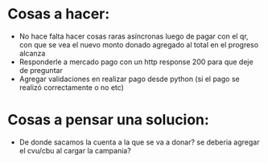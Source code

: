 # Cosas a hacer:

-   No hace falta hacer cosas raras asíncronas luego de pagar con el qr, con que se vea el nuevo monto donado agregado al total en el progreso alcanza
-   Responderle a mercado pago con un http response 200 para que deje de preguntar
-   Agregar validaciones en realizar pago desde python (si el pago se realizó correctamente o no etc)

# Cosas a pensar una solucion:

-   De donde sacamos la cuenta a la que se va a donar? se deberia agregar el cvu/cbu al cargar la campania?

